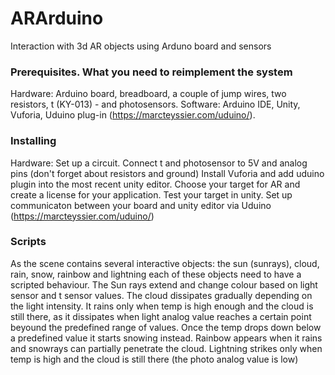 # ARArduino
Interaction with 3d AR objects using Arduno board and sensors
### Prerequisites. What you need to reimplement the system
Hardware: Arduino board, breadboard, a couple of jump wires, two resistors,  t (KY-013) - and photosensors. Software: Arduino IDE, Unity, Vuforia, Uduino plug-in (https://marcteyssier.com/uduino/).  
### Installing
Hardware: 
Set up a circuit. Connect t and photosensor to 5V and analog pins (don't forget about resistors and ground)
Install Vuforia and add uduino plugin into the most recent unity editor. 
Choose your target for AR and create a license for your application. 
Test your target in unity. 
Set up communicaton between your board and unity editor via Uduino (https://marcteyssier.com/uduino/)
### Scripts 
As the scene contains several interactive objects: the sun (sunrays), cloud, rain, snow, rainbow and lightning each of these objects need to have a scripted behaviour. 
The Sun rays extend and change colour based on light sensor and t sensor values. The cloud dissipates gradually depending on the light intensity. It rains only when temp is high enough and the cloud is still there, as it dissipates when light analog value reaches a certain point beyound the predefined range of values. Once the temp drops down below a predefined value it starts snowing instead. Rainbow appears when it rains and snowrays can partially penetrate the cloud. Lightning strikes only when temp is high and the cloud is still there (the photo analog value is low)  

